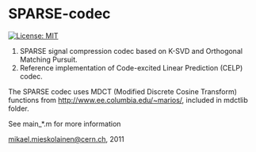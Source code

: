 # SPARSE-codec

[![License: MIT](https://img.shields.io/badge/License-MIT-yellow.svg)](https://opensource.org/licenses/MIT)

1. SPARSE signal compression codec based on K-SVD and Orthogonal Matching Pursuit.
2. Reference implementation of Code-excited Linear Prediction (CELP) codec.

The SPARSE codec uses MDCT (Modified Discrete Cosine Transform) functions from http://www.ee.columbia.edu/~marios/, included in mdctlib folder.

See main_*.m for more information

mikael.mieskolainen@cern.ch, 2011
